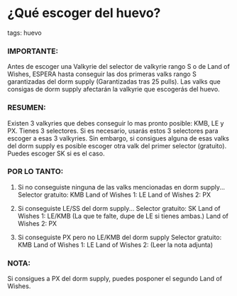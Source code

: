 # ¿Qué escoger del huevo?
tags: huevo

### IMPORTANTE:
Antes de escoger una Valkyrie del selector de valkyrie rango S o de Land of Wishes, ESPERA hasta conseguir las dos primeras valks rango S garantizadas del dorm supply (Garantizadas tras 25 pulls). Las valks que consigas de dorm supply afectarán la valkyrie que escogerás del huevo.

### RESUMEN:
Existen 3 valkyries que debes conseguir lo mas pronto posible: KMB, LE y PX. Tienes 3 selectores. Si es necesario, usarás estos 3 selectores para escoger a esas 3 valkyries. Sin embargo, si consigues alguna de esas valks del dorm supply es posible escoger otra valk del primer selector (gratuito). Puedes escoger SK si es el caso.

### POR LO TANTO:

1) Si no conseguiste ninguna de las valks mencionadas en dorm supply...
Selector gratuito: KMB
Land of Wishes 1: LE
Land of Wishes 2: PX

2) Si conseguiste LE/SS del dorm supply...
Selector gratuito: SK
Land of Wishes 1: LE/KMB (La que te falte, dupe de LE si tienes ambas.)
Land of Wishes 2: PX

3) Si conseguiste PX pero no LE/KMB del dorm supply
Selector gratuito: KMB
Land of Wishes 1: LE
Land of Wishes 2: (Leer la nota adjunta)

### NOTA:
Si consigues a PX del dorm supply, puedes posponer el segundo Land of Wishes.